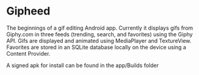 # Gipheed

The beginnings of a gif editing Android app. Currently it displays gifs from Giphy.com in three feeds (trending, search, and favorites) 
using the Giphy API. Gifs are displayed and animated using MediaPlayer and TextureView. Favorites are stored in an SQLite database locally on the device using a Content Provider.

A signed apk for install can be found in the app/Builds folder
